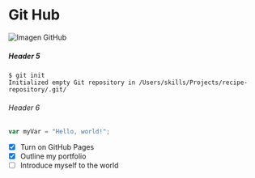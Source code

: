 # Git Hub
![Imagen GitHub](https://github.com/Miso2410/skills-communicate-using-markdown/assets/173045912/0ddee9bd-c6de-4ebb-85e5-c8d3839ae8bc)
##### Header 5
```
$ git init
Initialized empty Git repository in /Users/skills/Projects/recipe-repository/.git/
```
###### Header 6
``` javascript
var myVar = "Hello, world!";
```

- [x] Turn on GitHub Pages
- [x] Outline my portfolio
- [ ] Introduce myself to the world
